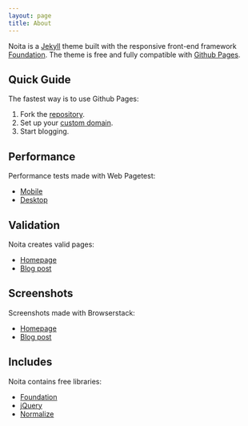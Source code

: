 ```yaml
---
layout: page
title: About
---
```


Noita is a [Jekyll][1] theme built with the responsive
front-end framework [Foundation][2]. The theme is free and fully compatible with [Github Pages][3].

## Quick Guide

The fastest way is to use Github Pages:

1. Fork the [repository](https://github.com/penibelst/jekyll-noita).
1. Set up your [custom domain](https://help.github.com/articles/setting-up-a-custom-domain-with-pages).
1. Start blogging.

## Performance

Performance tests made with Web Pagetest:

* [Mobile](http://www.webpagetest.org/result/140423_C1_110T/)
* [Desktop](http://www.webpagetest.org/result/140423_DG_10ZB/)

## Validation

Noita creates valid pages:

* [Homepage](http://validator.nu/?doc=http%3A%2F%2Fnoita.penibelst.de%2F)
* [Blog post](http://validator.nu/?doc=http%3A%2F%2Fnoita.penibelst.de%2Fblog%2F2014%2Fi-hate-winter%2F)

## Screenshots

Screenshots made with Browserstack:

* [Homepage](http://www.browserstack.com/screenshots/d62d549fd43ad1e59db8578a430422af962c1429)
* [Blog post](http://www.browserstack.com/screenshots/1fe88bc368fc7397db7d01d9500782dabecea77d)

## Includes

Noita contains free libraries:

* [Foundation][2]
* [jQuery][5]
* [Normalize][4]

[1]: http://jekyllrb.com/
[2]: http://foundation.zurb.com/
[3]: https://pages.github.com/
[4]: http://necolas.github.io/normalize.css/
[5]: http://jquery.com/
